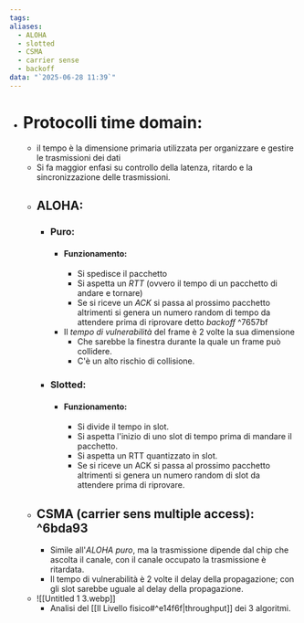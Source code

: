 ```yaml
---
tags: 
aliases:
  - ALOHA
  - slotted
  - CSMA
  - carrier sense
  - backoff
data: "`2025-06-28 11:39`"
---
```

- # Protocolli time domain:
	-   il tempo è la dimensione primaria utilizzata per organizzare e gestire le trasmissioni dei dati
	- Si fa maggior enfasi su controllo della latenza, ritardo e la sincronizzazione delle trasmissioni.
	- ## ALOHA:
		- ### Puro:
			- #### Funzionamento:
				- Si spedisce il pacchetto
				- Si aspetta un _RTT_ (ovvero il tempo di un pacchetto di andare e tornare)
				- Se si riceve un _ACK_ si passa al prossimo pacchetto altrimenti si genera un numero random di tempo da attendere prima di riprovare detto _backoff_ ^7657bf
			- Il _tempo di vulnerabilità_ del frame è 2 volte la sua dimensione
				- Che sarebbe la finestra durante la quale un frame può collidere.
				- C'è un alto rischio di collisione.
		- ### Slotted:
			- #### Funzionamento:
				- Si divide il tempo in slot.
				- Si aspetta l'inizio di uno slot di tempo prima di mandare il pacchetto.
				- Si aspetta un RTT quantizzato in slot.
				- Se si riceve un ACK si passa al prossimo pacchetto altrimenti si genera un numero random di slot da attendere prima di riprovare.
	- ## CSMA (carrier sens multiple access): ^6bda93
		- Simile all'_ALOHA puro_, ma la trasmissione dipende dal chip che ascolta il canale, con il canale occupato la trasmissione è ritardata.
		- Il tempo di vulnerabilità è 2 volte il delay della propagazione; con gli slot sarebbe uguale al delay della propagazione.
	- ![[Untitled 1 3.webp]]
		- Analisi del [[Il Livello fisico#^e14f6f|throughput]] dei 3 algoritmi.